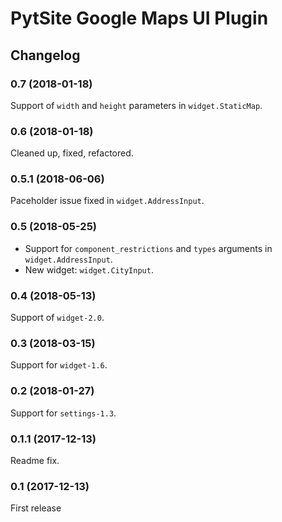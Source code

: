 # PytSite Google Maps UI Plugin


## Changelog


### 0.7 (2018-01-18)

Support of `width` and `height` parameters in `widget.StaticMap`.


### 0.6 (2018-01-18)

Cleaned up, fixed, refactored.


### 0.5.1 (2018-06-06)

Paceholder issue fixed in `widget.AddressInput`.


### 0.5 (2018-05-25)

- Support for `component_restrictions` and `types` arguments in
  `widget.AddressInput`.
- New widget: `widget.CityInput`.


### 0.4 (2018-05-13)

Support of `widget-2.0`.


### 0.3 (2018-03-15)

Support for `widget-1.6`.


### 0.2 (2018-01-27)

Support for `settings-1.3`.


### 0.1.1 (2017-12-13)

Readme fix.


### 0.1 (2017-12-13)

First release
